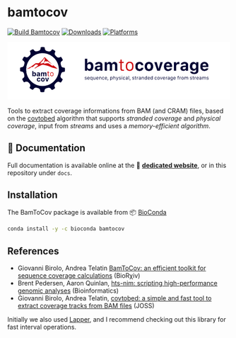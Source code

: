 # bamtocov

[![Build Bamtocov](https://github.com/telatin/bamtocov/actions/workflows/build.yml/badge.svg)](https://github.com/telatin/bamtocov/actions/workflows/build.yml)
[![Downloads](https://img.shields.io/conda/dn/bioconda/bamtocov)](https://anaconda.org/bioconda/bamtocov)
[![Platforms](https://anaconda.org/bioconda/bamtocov/badges/platforms.svg)](https://bioconda.github.io/recipes/bamtocov/README.html)

[![bamtocov logo](docs/bamtocov-banner.png)](https://telatin.github.io/bamtocov/)

Tools to extract coverage informations from BAM (and CRAM) files, based on the
[covtobed](https://github.com/telatin/covtobed) algorithm that supports 
_stranded coverage_ and _physical coverage_, input from _streams_ 
and uses a _memory-efficient algorithm_. 

## :book: Documentation

Full documentation is available online at the :book: **[ dedicated website](https://telatin.github.io/bamtocov/)**, or in
this repository under `docs`.

## Installation

The BamToCov package is available from :package: [BioConda](https://bioconda.github.io/recipes/bamtocov/README.html)

```bash
conda install -y -c bioconda bamtocov
```

## References

* Giovanni Birolo, Andrea Telatin [BamToCov: an efficient toolkit for sequence coverage calculations](https://doi.org/10.1101/2021.11.12.466787) (BioRχiv)
* Brent Pedersen,  Aaron Quinlan,
[hts-nim: scripting high-performance genomic analyses](https://academic.oup.com/bioinformatics/article/34/19/3387/4990493) (Bioinformatics)
* Giovanni Birolo, Andrea Telatin,
[covtobed: a simple and fast tool to extract coverage tracks from BAM files](https://joss.theoj.org/papers/10.21105/joss.02119) (JOSS)

Initially we also used [Lapper](https://brentp.github.io/nim-lapper/index.html), and I recommend checking out this library for fast interval operations.